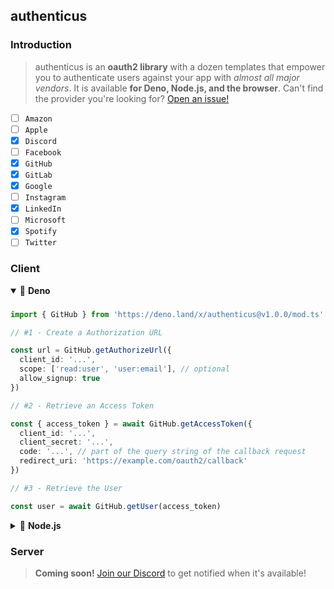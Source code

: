 ## authenticus

### Introduction

> authenticus is an **oauth2 library** with a dozen templates that empower you
> to authenticate users against your app with _almost all major vendors_. It is
> available **for Deno, Node.js, and the browser**. Can't find the provider
> you're looking for?
> [Open an issue!](https://github.com/azurystudio/authenticus/issues/new/choose)

- [ ] `Amazon`
- [ ] `Apple`
- [x] `Discord`
- [ ] `Facebook`
- [x] `GitHub`
- [x] `GitLab`
- [x] `Google`
- [ ] `Instagram`
- [x] `LinkedIn`
- [ ] `Microsoft`
- [x] `Spotify`
- [ ] `Twitter`

### Client

<details open>
  <summary>🦕 <b>Deno</b></summary>

### 

```ts
import { GitHub } from 'https://deno.land/x/authenticus@v1.0.0/mod.ts'

// #1 - Create a Authorization URL

const url = GitHub.getAuthorizeUrl({
  client_id: '...',
  scope: ['read:user', 'user:email'], // optional
  allow_signup: true
})

// #2 - Retrieve an Access Token

const { access_token } = await GitHub.getAccessToken({
  client_id: '...',
  client_secret: '...',
  code: '...', // part of the query string of the callback request
  redirect_uri: 'https://example.com/oauth2/callback'
})

// #3 - Retrieve the User

const user = await GitHub.getUser(access_token)
```

</details>

<details>
  <summary>🐢 <b>Node.js</b></summary>

### 

```bash
npm i authenticus
```

```ts
import { GitHub } from 'authenticus'

// #1 - Create a Authorization URL

const url = GitHub.getAuthorizeUrl({
  client_id: '...',
  scope: ['read:user', 'user:email'], // optional
  allow_signup: true
})

// #2 - Retrieve an Access Token

const { access_token } = await GitHub.getAccessToken({
  client_id: '...',
  client_secret: '...',
  code: '...', // part of the query string of the callback request
  redirect_uri: 'https://example.com/oauth2/callback'
})

// #3 - Retrieve the User

const user = await GitHub.getUser(access_token)
```

</details>

### Server

> **Coming soon!** [Join our Discord](https://discord.gg/hrvetU2cJZ) to get notified when it's available!
